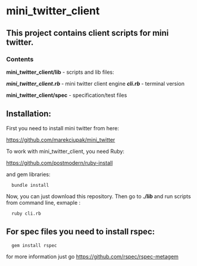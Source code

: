 # mini_twitter_client

## This project contains client scripts for mini twitter.

### **Contents**

 **mini_twitter_client/lib**  - scripts and lib files:

**<em> mini_twitter_client.rb </em>**  - mini twitter client engine
 **<em> cli.rb </em>**  - terminal version

 **mini_twitter_client/spec**  - specification/test files

## Installation:

First you need to install mini twitter from here:

https://github.com/marekciupak/mini_twitter


To work with mini_twitter_client, you need Ruby:

https://github.com/postmodern/ruby-install

and gem libraries:

      bundle install

Now, you can just download this repository.
Then go to **<em> ./lib </em>** and run scripts from command line,  exmaple :

      ruby cli.rb


## For spec files you need to install rspec:

      gem install rspec

for more information just go https://github.com/rspec/rspec-metagem

